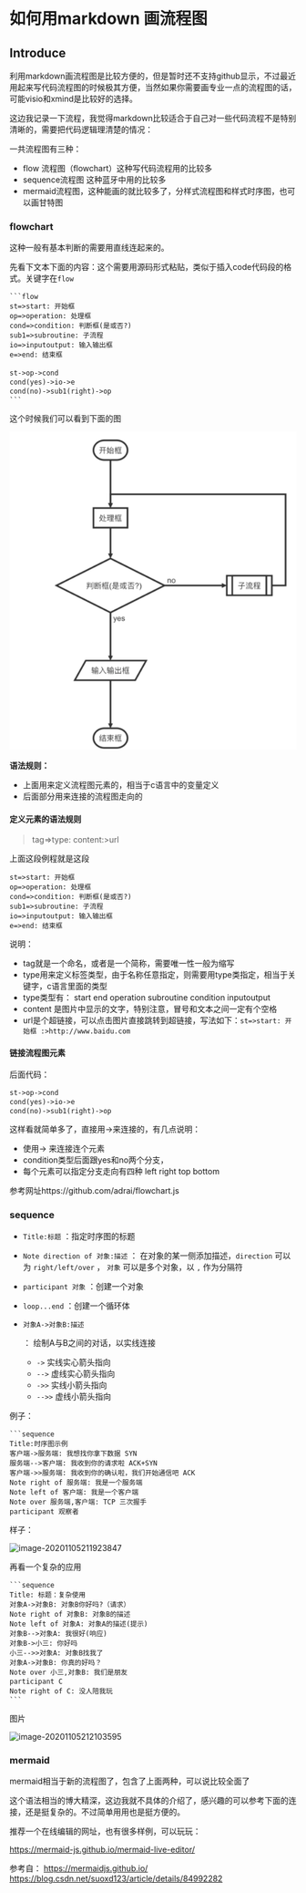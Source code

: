 # 如何用markdown 画流程图

## Introduce

利用markdown画流程图是比较方便的，但是暂时还不支持github显示，不过最近用起来写代码流程图的时候极其方便，当然如果你需要画专业一点的流程图的话，可能visio和xmind是比较好的选择。

这边我记录一下流程，我觉得markdown比较适合于自己对一些代码流程不是特别清晰的，需要把代码逻辑理清楚的情况：

一共流程图有三种：

- flow 流程图（flowchart）这种写代码流程用的比较多
- sequence流程图 这种蓝牙中用的比较多
- mermaid流程图，这种能画的就比较多了，分样式流程图和样式时序图，也可以画甘特图



### flowchart

这种一般有基本判断的需要用直线连起来的。

先看下文本下面的内容：这个需要用源码形式粘贴，类似于插入code代码段的格式。关键字在`flow`

```
​```flow
st=>start: 开始框 
op=>operation: 处理框
cond=>condition: 判断框(是或否?)
sub1=>subroutine: 子流程
io=>inputoutput: 输入输出框
e=>end: 结束框

st->op->cond
cond(yes)->io->e
cond(no)->sub1(right)->op
​```
```

这个时候我们可以看到下面的图

![image-20201105203242051](images/image-20201105203242051.png)

**语法规则：**

- 上面用来定义流程图元素的，相当于c语言中的变量定义
- 后面部分用来连接的流程图走向的

#### 定义元素的语法规则

> tag=>type: content:>url

上面这段例程就是这段

```
st=>start: 开始框 
op=>operation: 处理框
cond=>condition: 判断框(是或否?)
sub1=>subroutine: 子流程
io=>inputoutput: 输入输出框
e=>end: 结束框
```

说明：

- tag就是一个命名，或者是一个简称，需要唯一性一般为缩写
- type用来定义标签类型，由于名称任意指定，则需要用type类指定，相当于关键字，c语言里面的类型
- type类型有： start  end  operation  subroutine  condition inputoutput
- content 是图片中显示的文字，特别注意，冒号和文本之间一定有个空格
- url是个超链接，可以点击图片直接跳转到超链接，写法如下：`st=>start: 开始框 :>http://www.baidu.com`

#### 链接流程图元素

后面代码：

```
st->op->cond
cond(yes)->io->e
cond(no)->sub1(right)->op
```

这样看就简单多了，直接用->来连接的，有几点说明：

- 使用-> 来连接连个元素
- condition类型后面跟yes和no两个分支，
- 每个元素可以指定分支走向有四种 left right top bottom

参考网址https://github.com/adrai/flowchart.js

### sequence

- `Title:标题` ：指定时序图的标题

- `Note direction of 对象:描述` ： 在对象的某一侧添加描述，`direction` 可以为 `right/left/over` ， `对象` 可以是多个对象，以 `,` 作为分隔符

- `participant 对象` ：创建一个对象

- `loop...end` ：创建一个循环体

- ```
  对象A->对象B:描述
  ```

   

  ： 绘制A与B之间的对话，以实线连接

  - `->` 实线实心箭头指向
  - `-->` 虚线实心箭头指向
  - `->>` 实线小箭头指向
  - `-->>` 虚线小箭头指向

例子：

```
​```sequence
Title:时序图示例
客户端->服务端: 我想找你拿下数据 SYN
服务端-->客户端: 我收到你的请求啦 ACK+SYN
客户端->>服务端: 我收到你的确认啦，我们开始通信吧 ACK
Note right of 服务端: 我是一个服务端
Note left of 客户端: 我是一个客户端
Note over 服务端,客户端: TCP 三次握手
participant 观察者
```

样子：

![image-20201105211923847](images/image-20201105211923847.png)

再看一个复杂的应用

```
​```sequence
Title: 标题：复杂使用
对象A->对象B: 对象B你好吗?（请求）
Note right of 对象B: 对象B的描述
Note left of 对象A: 对象A的描述(提示)
对象B-->对象A: 我很好(响应)
对象B->小三: 你好吗
小三-->>对象A: 对象B找我了
对象A->对象B: 你真的好吗？
Note over 小三,对象B: 我们是朋友
participant C
Note right of C: 没人陪我玩
​```
```

图片

![image-20201105212103595](images/image-20201105212103595.png)

### mermaid

mermaid相当于新的流程图了，包含了上面两种，可以说比较全面了

这个语法相当的博大精深，这边我就不具体的介绍了，感兴趣的可以参考下面的连接，还是挺复杂的。不过简单用用也是挺方便的。

推荐一个在线编辑的网址，也有很多样例，可以玩玩：

https://mermaid-js.github.io/mermaid-live-editor/

参考自：
https://mermaidjs.github.io/
https://blog.csdn.net/suoxd123/article/details/84992282


